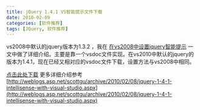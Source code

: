 ```yaml
---
title: jQuery 1.4.1 VS智能提示文件下载
date: 2010-02-09
categories: [软件推荐]
tags: [JQuery, 软件推荐]
---
```


vs2008中默认的jquery版本为1.3.2 ，我在 [在vs2008中设置jquery智能提示](http://blog.fwhyy.com/posts/87) 一文中做了详细介绍。主要是靠一个vsdoc文件实现。在vs2010中默认的jquery的版本为1.4.1，现在已经又相对应的vsdoc文件下载，设置方法与vs2008中相同。

[点击此处下载](http://code.jquery.com/jquery-1.4.1-vsdoc.js)
更多详细介绍参考[http://weblogs.asp.net/scottgu/archive/2010/02/08/jquery-1-4-1-intellisense-with-visual-studio.aspx](http://weblogs.asp.net/scottgu/archive/2010/02/08/jquery-1-4-1-intellisense-with-visual-studio.aspx)


